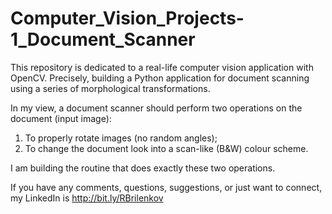 # Computer_Vision_Projects-1_Document_Scanner
This repository is dedicated to a real-life computer vision application with OpenCV. Precisely, building a Python application for document scanning using a series of morphological transformations.

In my view, a document scanner should perform two operations on the document (input image):
1) To properly rotate images (no random angles);
2) To change the document look into a scan-like (B&W) colour scheme.

I am building the routine that does exactly these two operations.

If you have any comments, questions, suggestions, or just want to connect, my LinkedIn is http://bit.ly/RBrilenkov
